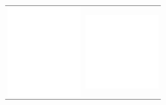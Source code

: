 
<table>
  <tbody>
    <tr>
    <td align="center">
      <img width="256" src="github-metrics-left.svg" alt="" style="max-width: 100%;">
    </td>
    <td align="center">
      <img width="256" src="https://github.com/JEONSEUNGREE/JEONSEUNGREE/blob/main/github-metrics.svg" alt="" style="max-width: 100%;">
    </td>
    </tr>
  </tbody>
</table>
